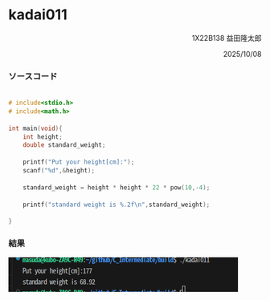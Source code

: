 # kadai011
<div style="text-align:right;">
1X22B138 益田隆太郎

2025/10/08
</div>

### ソースコード
```c

# include<stdio.h>
# include<math.h>

int main(void){
    int height;
    double standard_weight;
    
    printf("Put your height[cm]:");
    scanf("%d",&height);

    standard_weight = height * height * 22 * pow(10,-4);

    printf("standard weight is %.2f\n",standard_weight);

}
```
### 結果  
![images/kadai011.png](../images/kadai011.png)